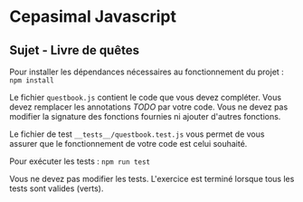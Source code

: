 # Cepasimal Javascript

## Sujet - Livre de quêtes

Pour installer les dépendances nécessaires au fonctionnement du projet : `npm install`

Le fichier `questbook.js` contient le code que vous devez compléter.
Vous devez remplacer les annotations *TODO* par votre code.
Vous ne devez pas modifier la signature des fonctions fournies ni ajouter d'autres fonctions.

Le fichier de test `__tests__/questbook.test.js` vous permet de vous assurer que le fonctionnement de votre code est celui souhaité.

Pour exécuter les tests : `npm run test`

Vous ne devez pas modifier les tests.
L'exercice est terminé lorsque tous les tests sont valides (verts).
